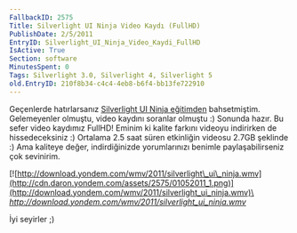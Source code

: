 ```yaml
---
FallbackID: 2575
Title: Silverlight UI Ninja Video Kaydı (FullHD)
PublishDate: 2/5/2011
EntryID: Silverlight_UI_Ninja_Video_Kaydi_FullHD
IsActive: True
Section: software
MinutesSpent: 0
Tags: Silverlight 3.0, Silverlight 4, Silverlight 5
old.EntryID: 210f8b34-c4c4-4eb8-b6f4-bb13fe722910
---
```

Geçenlerde hatırlarsanız [Silverlight UI Ninja
eğitimden](http://daron.yondem.com/tr/post/a0de2036-d62f-4d8c-85f1-ebd868044dbc)
bahsetmiştim. Gelemeyenler olmuştu, video kaydını soranlar olmuştu :)
Sonunda hazır. Bu sefer video kaydımız FullHD! Eminim ki kalite farkını
videoyu indirirken de hissedeceksiniz :) Ortalama 2.5 saat süren
etkinliğin videosu 2.7GB şeklinde :) Ama kaliteye değer, indirdiğinizde
yorumlarınızı benimle paylaşabilirseniz çok sevinirim.

[![http://download.yondem.com/wmv/2011/silverlight\_ui\_ninja.wmv](http://cdn.daron.yondem.com/assets/2575/01052011_1.png)](http://download.yondem.com/wmv/2011/silverlight_ui_ninja.wmv)\
 *<http://download.yondem.com/wmv/2011/silverlight_ui_ninja.wmv>*

İyi seyirler ;)


